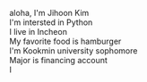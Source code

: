 aloha, I'm Jihoon Kim  
I'm intersted in Python  
I live in Incheon  
My favorite food is hamburger  
I'm Kookmin university sophomore  
Major is financing account  
I
